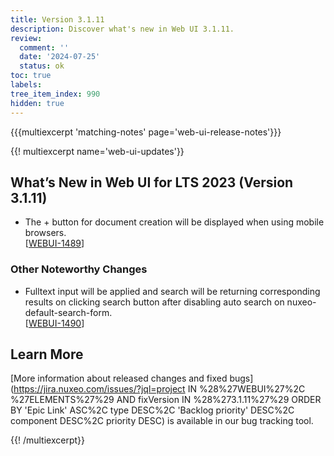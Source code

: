 ```yaml
---
title: Version 3.1.11
description: Discover what's new in Web UI 3.1.11.
review:
  comment: ''
  date: '2024-07-25'
  status: ok
toc: true
labels:
tree_item_index: 990
hidden: true
---
```


{{{multiexcerpt 'matching-notes' page='web-ui-release-notes'}}}

{{! multiexcerpt name='web-ui-updates'}}

## What’s New in Web UI for LTS 2023 (Version 3.1.11)

- The + button for document creation will be displayed when using mobile browsers.<br/>[[WEBUI-1489](https://jira.nuxeo.com/browse/WEBUI-1489)]

### Other Noteworthy Changes

- Fulltext input will be applied and search will be returning corresponding results on clicking search button after disabling auto search on nuxeo-default-search-form.<br/>[[WEBUI-1490](https://jira.nuxeo.com/browse/WEBUI-1490)]

## Learn More

[More information about released changes and fixed bugs](https://jira.nuxeo.com/issues/?jql=project IN %28%27WEBUI%27%2C %27ELEMENTS%27%29 AND fixVersion IN %28%273.1.11%27%29 ORDER BY 'Epic Link' ASC%2C type DESC%2C 'Backlog priority' DESC%2C component DESC%2C priority DESC) is available in our bug tracking tool.

{{! /multiexcerpt}}
